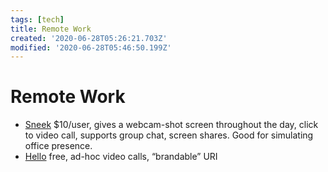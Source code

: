 ```yaml
---
tags: [tech]
title: Remote Work
created: '2020-06-28T05:26:21.703Z'
modified: '2020-06-28T05:46:50.199Z'
---
```


# Remote Work

- [Sneek](https://sneek.io) $10/user, gives a webcam-shot screen throughout the day, click to video call, supports group chat, screen shares. Good for simulating office presence.
- [Hello](https://itshello.co) free, ad-hoc video calls, “brandable” URI

